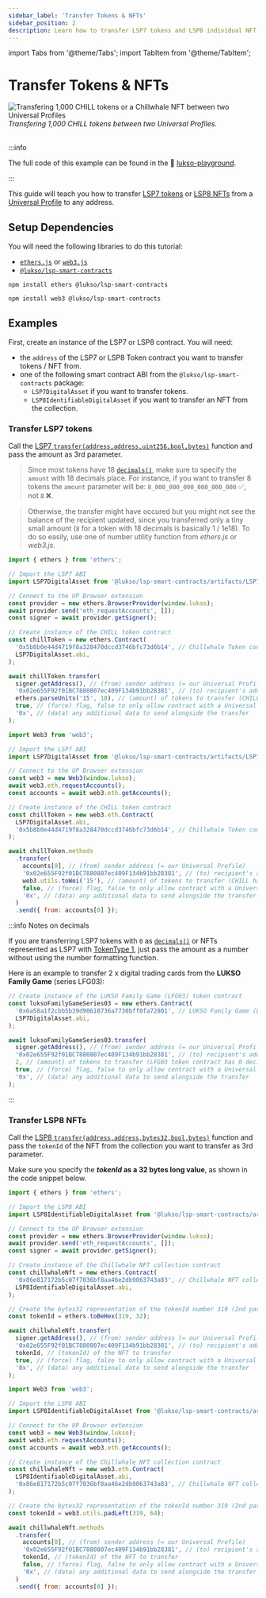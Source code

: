 ```yaml
---
sidebar_label: 'Transfer Tokens & NFTs'
sidebar_position: 2
description: Learn how to transfer LSP7 tokens and LSP8 individual NFT tokenIds from a Universal Profile to any address on the LUKSO Blockchain, using the UP Browser Extension.
---
```


import Tabs from '@theme/Tabs';
import TabItem from '@theme/TabItem';

# Transfer Tokens & NFTs

<div style={{textAlign: 'center', color: 'grey'}}>
  <img
    src={require('../img/transfer-tokens-and-nfts.png').default}
    alt="Transfering 1,000 CHILL tokens or a Chillwhale NFT between two Universal Profiles"
  />
<br/>
<i>Transfering 1,000 CHILL tokens between two Universal Profiles.</i>
<br /><br />
</div>

:::info

The full code of this example can be found in the 👾 [lukso-playground](https://github.com/lukso-network/lukso-playground/tree/main/digital-assets).

:::

This guide will teach you how to transfer [LSP7 tokens](../../../standards/tokens/LSP7-Digital-Asset.md) or [LSP8 NFTs](../../../standards/tokens/LSP8-Identifiable-Digital-Asset.md) from a [Universal Profile](../../../standards/accounts/lsp0-erc725account.md) to any address.

## Setup Dependencies

You will need the following libraries to do this tutorial:

- [`ethers.js`](https://github.com/ethers-io/ethers.js/) or [`web3.js`](https://www.npmjs.com/package/web3)
- [`@lukso/lsp-smart-contracts`](https://github.com/lukso-network/lsp-smart-contracts/)

<Tabs groupId="web3-lib">
  <TabItem value="ethers" label="ethers"  attributes={{className: "tab_ethers"}}>

```shell
npm install ethers @lukso/lsp-smart-contracts
```

  </TabItem>
  <TabItem value="web3" label="web3"  attributes={{className: "tab_web3"}}>

```shell
npm install web3 @lukso/lsp-smart-contracts
```

  </TabItem>
</Tabs>

## Examples

First, create an instance of the LSP7 or LSP8 contract. You will need:

- the `address` of the LSP7 or LSP8 Token contract you want to transfer tokens / NFT from.
- one of the following smart contract ABI from the `@lukso/lsp-smart-contracts` package:
  - `LSP7DigitalAsset` if you want to transfer tokens.
  - `LSP8IdentifiableDigitalAsset` if you want to transfer an NFT from the collection.

### Transfer LSP7 tokens

Call the [LSP7 `transfer(address,address,uint256,bool,bytes)`](../../../contracts/contracts/LSP7DigitalAsset/#transfer) function and pass the amount as 3rd parameter.

> Since most tokens have 18 [`decimals()`](../../../contracts/contracts/LSP7DigitalAsset/LSP7DigitalAsset.md#decimals), make sure to specify the `amount` with 18 decimals place. For instance, if you want to transfer 8 tokens the `amount` parameter will be: `8_000_000_000_000_000_000` ✅, not `8` ❌.

> Otherwise, the transfer might have occured but you might not see the balance of the recipient updated, since you transferred only a tiny small amount (`8` for a token with 18 decimals is basically 1 / 1e18). To do so easily, use one of number utility function from _ethers.js_ or _web3.js_.

<Tabs groupId="web3-lib">
  <TabItem value="ethers" label="ethers"  attributes={{className: "tab_ethers"}}>

```js
import { ethers } from 'ethers';

// Import the LSP7 ABI
import LSP7DigitalAsset from '@lukso/lsp-smart-contracts/artifacts/LSP7DigitalAsset.json';

// Connect to the UP Browser extension
const provider = new ethers.BrowserProvider(window.lukso);
await provider.send('eth_requestAccounts', []);
const signer = await provider.getSigner();

// Create instance of the CHILL token contract
const chillToken = new ethers.Contract(
  '0x5b8b0e44d4719f8a328470dccd3746bfc73d6b14', // Chillwhale Token contract address
  LSP7DigitalAsset.abi,
);

await chillToken.transfer(
  signer.getAddress(), // (from) sender address (= our Universal Profile)
  '0x02e655F92f01BC7880807ec409F134b91bb28381', // (to) recipient's address
  ethers.parseUnits('15', 18), // (amount) of tokens to transfer (CHILL have 18 decimals)
  true, // (force) flag, false to only allow contract with a Universal Receiver, true for any address (EOA or any contract)
  '0x', // (data) any additional data to send alongside the transfer
);
```

  </TabItem>
  <TabItem value="web3" label="web3"  attributes={{className: "tab_web3"}}>

```js
import Web3 from 'web3';

// Import the LSP7 ABI
import LSP7DigitalAsset from '@lukso/lsp-smart-contracts/artifacts/LSP7DigitalAsset.json';

// Connect to the UP Browser extension
const web3 = new Web3(window.lukso);
await web3.eth.requestAccounts();
const accounts = await web3.eth.getAccounts();

// Create instance of the CHILL token contract
const chillToken = new web3.eth.Contract(
  LSP7DigitalAsset.abi,
  '0x5b8b0e44d4719f8a328470dccd3746bfc73d6b14', // Chillwhale Token contract address
);

await chillToken.methods
  .transfer(
    accounts[0], // (from) sender address (= our Universal Profile)
    '0x02e655F92f01BC7880807ec409F134b91bb28381', // (to) recipient's address
    web3.utils.toWei('15'), // (amount) of tokens to transfer (CHILL have 18 decimals)
    false, // (force) flag, false to only allow contract with a Universal Receiver, true for any address (EOA or any contract)
    '0x', // (data) any additional data to send alongside the transfer
  )
  .send({ from: accounts[0] });
```

  </TabItem>

</Tabs>

:::info Notes on decimals

If you are transferring LSP7 tokens with `0` as [`decimals()`](../../../contracts/contracts/LSP7DigitalAsset/LSP7DigitalAsset.md#decimals) or NFTs represented as LSP7 with [TokenType 1](../../../standards/tokens/LSP4-Digital-Asset-Metadata.md#lsp4tokentype), just pass the amount as a number without using the number formatting function.

Here is an example to transfer 2 x digital trading cards from the **LUKSO Family Game** (series LFG03):

```ts
// Create instance of the LUKSO Family Game (LFG03) token contract
const luksoFamilyGameSeries03 = new ethers.Contract(
  '0x6a58a1f2cbb5b39d90618736a7730bff0fa72801', // LUKSO Family Game (LFG03) contract address
  LSP7DigitalAsset.abi,
);

await luksoFamilyGameSeries03.transfer(
  signer.getAddress(), // (from) sender address (= our Universal Profile)
  '0x02e655F92f01BC7880807ec409F134b91bb28381', // (to) recipient's address
  2, // (amount) of tokens to transfer (LFG03 token contract has 0 decimals)
  true, // (force) flag, false to only allow contract with a Universal Receiver, true for any address (EOA or any contract)
  '0x', // (data) any additional data to send alongside the transfer
);
```

:::

### Transfer LSP8 NFTs

Call the [LSP8 `transfer(address,address,bytes32,bool,bytes)`](../../../contracts/contracts/LSP8IdentifiableDigitalAsset/#transfer) function and pass the `tokenId` of the NFT from the collection you want to transfer as 3rd parameter.

Make sure you specify the **_tokenId_ as a 32 bytes long value**, as shown in the code snippet below.

<Tabs groupId="web3-lib">
  <TabItem value="ethers" label="ethers"  attributes={{className: "tab_ethers"}}>

```js
import { ethers } from 'ethers';

// Import the LSP8 ABI
import LSP8IdentifiableDigitalAsset from '@lukso/lsp-smart-contracts/artifacts/LSP8IdentifiableDigitalAsset.json';

// Connect to the UP Browser extension
const provider = new ethers.BrowserProvider(window.lukso);
await provider.send('eth_requestAccounts', []);
const signer = await provider.getSigner();

// Create instance of the Chillwhale NFT collection contract
const chillwhaleNft = new ethers.Contract(
  '0x86e817172b5c07f7036bf8aa46e2db9063743a83', // Chillwhale NFT collection contract address
  LSP8IdentifiableDigitalAsset.abi,
);

// Create the bytes32 representation of the tokenId number 319 (2nd param right pad to 32 bytes)
const tokenId = ethers.toBeHex(319, 32);

await chillwhaleNft.transfer(
  signer.getAddress(), // (from) sender address (= our Universal Profile)
  '0x02e655F92f01BC7880807ec409F134b91bb28381', // (to) recipient's address
  tokenId, // (tokenId) of the NFT to transfer
  true, // (force) flag, false to only allow contract with a Universal Receiver, true for any address (EOA or any contract)
  '0x', // (data) any additional data to send alongside the transfer
);
```

  </TabItem>
  <TabItem value="web3" label="web3"  attributes={{className: "tab_web3"}}>

```js
import Web3 from 'web3';

// Import the LSP8 ABI
import LSP8IdentifiableDigitalAsset from '@lukso/lsp-smart-contracts/artifacts/LSP8IdentifiableDigitalAsset.json';

// Connect to the UP Browser extension
const web3 = new Web3(window.lukso);
await web3.eth.requestAccounts();
const accounts = await web3.eth.getAccounts();

// Create instance of the Chillwhale NFT collection contract
const chillwhaleNft = new web3.eth.Contract(
  LSP8IdentifiableDigitalAsset.abi,
  '0x86e817172b5c07f7036bf8aa46e2db9063743a83', // Chillwhale NFT collection contract address
);

// Create the bytes32 representation of the tokenId number 319 (2nd param right pad to 32 bytes - web3.js expect to specify in character counts, not bytes)
const tokenId = web3.utils.padLeft(319, 64);

await chillwhaleNft.methods
  .transfer(
    accounts[0], // (from) sender address (= our Universal Profile)
    '0x02e655F92f01BC7880807ec409F134b91bb28381', // (to) recipient's address
    tokenId, // (tokenId) of the NFT to transfer
    false, // (force) flag, false to only allow contract with a Universal Receiver, true for any address (EOA or any contract)
    '0x', // (data) any additional data to send alongside the transfer
  )
  .send({ from: accounts[0] });
```

  </TabItem>

</Tabs>
